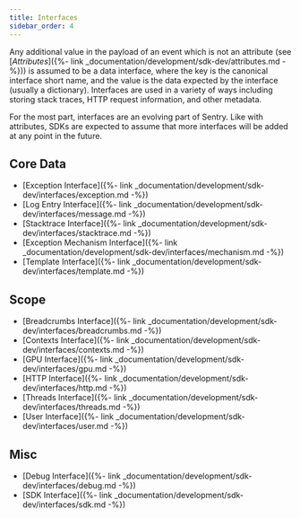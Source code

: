```yaml
---
title: Interfaces
sidebar_order: 4
---
```


Any additional value in the payload of an event which is not an attribute (see
[_Attributes_]({%- link _documentation/development/sdk-dev/attributes.md -%})) is assumed
to be a data interface, where the key is the canonical interface short name, and
the value is the data expected by the interface (usually a dictionary).
Interfaces are used in a variety of ways including storing stack traces, HTTP
request information, and other metadata.

For the most part, interfaces are an evolving part of Sentry. Like with
attributes, SDKs are expected to assume that more interfaces will be added at
any point in the future.

## Core Data

- [Exception Interface]({%- link _documentation/development/sdk-dev/interfaces/exception.md -%})
- [Log Entry Interface]({%- link _documentation/development/sdk-dev/interfaces/message.md -%})
- [Stacktrace Interface]({%- link _documentation/development/sdk-dev/interfaces/stacktrace.md -%})
- [Exception Mechanism Interface]({%- link _documentation/development/sdk-dev/interfaces/mechanism.md -%})
- [Template Interface]({%- link _documentation/development/sdk-dev/interfaces/template.md -%})

## Scope

- [Breadcrumbs Interface]({%- link _documentation/development/sdk-dev/interfaces/breadcrumbs.md -%})
- [Contexts Interface]({%- link _documentation/development/sdk-dev/interfaces/contexts.md -%})
- [GPU Interface]({%- link _documentation/development/sdk-dev/interfaces/gpu.md -%})
- [HTTP Interface]({%- link _documentation/development/sdk-dev/interfaces/http.md -%})
- [Threads Interface]({%- link _documentation/development/sdk-dev/interfaces/threads.md -%})
- [User Interface]({%- link _documentation/development/sdk-dev/interfaces/user.md -%})

## Misc

- [Debug Interface]({%- link _documentation/development/sdk-dev/interfaces/debug.md -%})
- [SDK Interface]({%- link _documentation/development/sdk-dev/interfaces/sdk.md -%})
